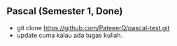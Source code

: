 ## Pascal (Semester 1, Done)
* git clone https://github.com/PateeerQ/pascal-test.git
* update cuma kalau ada tugas kuliah.
